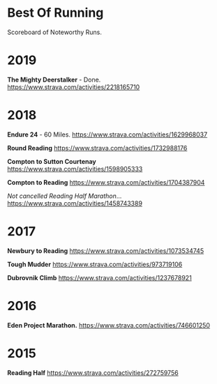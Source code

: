 # Best Of Running
Scoreboard of Noteworthy Runs. 

# 2019
**The Mighty Deerstalker** - Done. 
https://www.strava.com/activities/2218165710

# 2018

**Endure 24** - 60 Miles. 
https://www.strava.com/activities/1629968037

**Round Reading**
https://www.strava.com/activities/1732988176

**Compton to Sutton Courtenay**
https://www.strava.com/activities/1598905333

**Compton to Reading**
https://www.strava.com/activities/1704387904 

*Not cancelled Reading Half Marathon*...
https://www.strava.com/activities/1458743389

# 2017
**Newbury to Reading** https://www.strava.com/activities/1073534745

**Tough Mudder** 
https://www.strava.com/activities/973719106

**Dubrovnik Climb**
https://www.strava.com/activities/1237678921

# 2016
**Eden Project Marathon.**
https://www.strava.com/activities/746601250

# 2015
**Reading Half**
https://www.strava.com/activities/272759756
